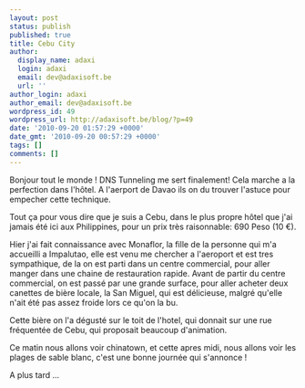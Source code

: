 ```yaml
---
layout: post
status: publish
published: true
title: Cebu City
author:
  display_name: adaxi
  login: adaxi
  email: dev@adaxisoft.be
  url: ''
author_login: adaxi
author_email: dev@adaxisoft.be
wordpress_id: 49
wordpress_url: http://adaxisoft.be/blog/?p=49
date: '2010-09-20 01:57:29 +0000'
date_gmt: '2010-09-20 00:57:29 +0000'
tags: []
comments: []
---
```

Bonjour tout le monde !
DNS Tunneling me sert finalement! Cela marche a la perfection dans l'hôtel. A l'aerport de Davao ils on du trouver l'astuce pour empecher cette technique.

Tout ça pour vous dire que je suis a Cebu, dans le plus propre hôtel que j'ai jamais été ici aux Philippines, pour un prix très raisonnable: 690 Peso (10 €).

Hier j'ai fait connaissance avec Monaflor, la fille de la personne qui m'a accueilli a Impalutao, elle est venu me chercher a l'aeroport et est tres sympathique, de la on est parti dans un centre commercial, pour aller manger dans une chaine de restauration rapide. Avant de partir du centre commercial, on est passé par une grande surface, pour aller acheter deux canettes de bière locale, la San Miguel, qui est délicieuse, malgré qu'elle n'ait été pas assez froide lors ce qu'on la bu.

Cette bière on l'a dégusté sur le toit de l'hotel, qui donnait sur une rue fréquentée de Cebu, qui proposait beaucoup d'animation.

Ce matin nous allons voir chinatown, et cette apres midi, nous allons voir les plages de sable blanc, c'est une bonne journée qui s'annonce !

A plus tard ...
